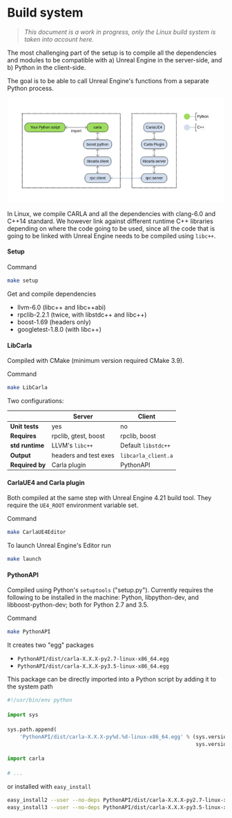 <h1>Build system</h1>

> _This document is a work in progress, only the Linux build system is taken into account here._

The most challenging part of the setup is to compile all the dependencies and
modules to be compatible with a) Unreal Engine in the server-side, and b) Python
in the client-side.

The goal is to be able to call Unreal Engine's functions from a separate Python
process.

![modules](img/modules.png)

In Linux, we compile CARLA and all the dependencies with clang-6.0 and C++14
standard. We however link against different runtime C++ libraries depending on
where the code going to be used, since all the code that is going to be linked
with Unreal Engine needs to be compiled using `libc++`.

#### Setup

Command

```sh
make setup
```

Get and compile dependencies

  * llvm-6.0 (libc++ and libc++abi)
  * rpclib-2.2.1 (twice, with libstdc++ and libc++)
  * boost-1.69 (headers only)
  * googletest-1.8.0 (with libc++)

#### LibCarla

Compiled with CMake (minimum version required CMake 3.9).

Command

```sh
make LibCarla
```

Two configurations:

|                 | Server       | Client    |
|-----------------|--------------|-----------|
| **Unit tests**  | yes          | no        |
| **Requires**    | rpclib, gtest, boost | rpclib, boost
| **std runtime** | LLVM's `libc++` | Default `libstdc++` |
| **Output**      | headers and test exes | `libcarla_client.a` |
| **Required by** | Carla plugin | PythonAPI |

#### CarlaUE4 and Carla plugin

Both compiled at the same step with Unreal Engine 4.21 build tool. They require
the `UE4_ROOT` environment variable set.

Command

```sh
make CarlaUE4Editor
```

To launch Unreal Engine's Editor run

```sh
make launch
```

#### PythonAPI

Compiled using Python's `setuptools` ("setup.py"). Currently requires the
following to be installed in the machine: Python, libpython-dev, and
libboost-python-dev; both for Python 2.7 and 3.5.

Command

```sh
make PythonAPI
```

It creates two "egg" packages

  * `PythonAPI/dist/carla-X.X.X-py2.7-linux-x86_64.egg`
  * `PythonAPI/dist/carla-X.X.X-py3.5-linux-x86_64.egg`

This package can be directly imported into a Python script by adding it to the
system path

```python
#!/usr/bin/env python

import sys

sys.path.append(
    'PythonAPI/dist/carla-X.X.X-py%d.%d-linux-x86_64.egg' % (sys.version_info.major,
                                                             sys.version_info.minor))

import carla

# ...
```

or installed with `easy_install`

```sh
easy_install2 --user --no-deps PythonAPI/dist/carla-X.X.X-py2.7-linux-x86_64.egg
easy_install3 --user --no-deps PythonAPI/dist/carla-X.X.X-py3.5-linux-x86_64.egg
```
